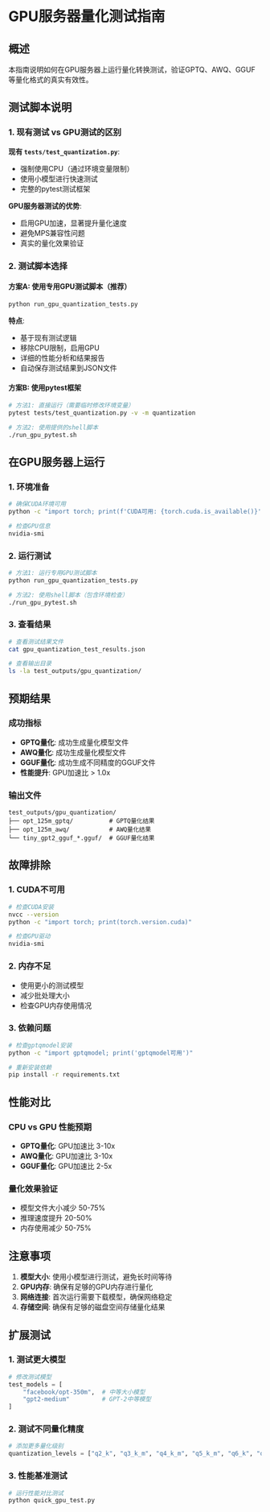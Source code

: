 # GPU服务器量化测试指南

## 概述

本指南说明如何在GPU服务器上运行量化转换测试，验证GPTQ、AWQ、GGUF等量化格式的真实有效性。

## 测试脚本说明

### 1. 现有测试 vs GPU测试的区别

**现有 `tests/test_quantization.py`**:
- 强制使用CPU（通过环境变量限制）
- 使用小模型进行快速测试
- 完整的pytest测试框架

**GPU服务器测试的优势**:
- 启用GPU加速，显著提升量化速度
- 避免MPS兼容性问题
- 真实的量化效果验证

### 2. 测试脚本选择

#### 方案A: 使用专用GPU测试脚本（推荐）
```bash
python run_gpu_quantization_tests.py
```

**特点**:
- 基于现有测试逻辑
- 移除CPU限制，启用GPU
- 详细的性能分析和结果报告
- 自动保存测试结果到JSON文件

#### 方案B: 使用pytest框架
```bash
# 方法1: 直接运行（需要临时修改环境变量）
pytest tests/test_quantization.py -v -m quantization

# 方法2: 使用提供的shell脚本
./run_gpu_pytest.sh
```

## 在GPU服务器上运行

### 1. 环境准备
```bash
# 确保CUDA环境可用
python -c "import torch; print(f'CUDA可用: {torch.cuda.is_available()}')"

# 检查GPU信息
nvidia-smi
```

### 2. 运行测试
```bash
# 方法1: 运行专用GPU测试脚本
python run_gpu_quantization_tests.py

# 方法2: 使用shell脚本（包含环境检查）
./run_gpu_pytest.sh
```

### 3. 查看结果
```bash
# 查看测试结果文件
cat gpu_quantization_test_results.json

# 查看输出目录
ls -la test_outputs/gpu_quantization/
```

## 预期结果

### 成功指标
- **GPTQ量化**: 成功生成量化模型文件
- **AWQ量化**: 成功生成量化模型文件  
- **GGUF量化**: 成功生成不同精度的GGUF文件
- **性能提升**: GPU加速比 > 1.0x

### 输出文件
```
test_outputs/gpu_quantization/
├── opt_125m_gptq/          # GPTQ量化结果
├── opt_125m_awq/           # AWQ量化结果
└── tiny_gpt2_gguf_*.gguf/  # GGUF量化结果
```

## 故障排除

### 1. CUDA不可用
```bash
# 检查CUDA安装
nvcc --version
python -c "import torch; print(torch.version.cuda)"

# 检查GPU驱动
nvidia-smi
```

### 2. 内存不足
- 使用更小的测试模型
- 减少批处理大小
- 检查GPU内存使用情况

### 3. 依赖问题
```bash
# 检查gptqmodel安装
python -c "import gptqmodel; print('gptqmodel可用')"

# 重新安装依赖
pip install -r requirements.txt
```

## 性能对比

### CPU vs GPU 性能预期
- **GPTQ量化**: GPU加速比 3-10x
- **AWQ量化**: GPU加速比 3-10x  
- **GGUF量化**: GPU加速比 2-5x

### 量化效果验证
- 模型文件大小减少 50-75%
- 推理速度提升 20-50%
- 内存使用减少 50-75%

## 注意事项

1. **模型大小**: 使用小模型进行测试，避免长时间等待
2. **GPU内存**: 确保有足够的GPU内存进行量化
3. **网络连接**: 首次运行需要下载模型，确保网络稳定
4. **存储空间**: 确保有足够的磁盘空间存储量化结果

## 扩展测试

### 1. 测试更大模型
```python
# 修改测试模型
test_models = [
    "facebook/opt-350m",  # 中等大小模型
    "gpt2-medium"         # GPT-2中等模型
]
```

### 2. 测试不同量化精度
```python
# 添加更多量化级别
quantization_levels = ["q2_k", "q3_k_m", "q4_k_m", "q5_k_m", "q6_k", "q8_0"]
```

### 3. 性能基准测试
```bash
# 运行性能对比测试
python quick_gpu_test.py
``` 